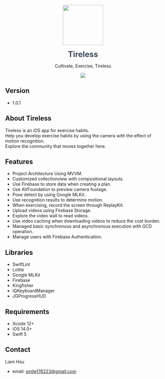 <p align="center">
  <img src="https://i.ibb.co/mN0kWdT/Tireless-Icon-001.png" width="130" height="130"/>
</p>

<p align="center">
<span style="color: #3D4659; font-size: 25px; font-weight:bold" > Tireless </span>
</p>

<p align="center">
Cultivate, Exercise, Tireless
</p>

<p align="center">
	<a href="https://apps.apple.com/tw/app/tireless/id1619740150"><img src="https://developer.apple.com/assets/elements/badges/download-on-the-app-store.svg"></a>
</p>

## Version
- 1.0.1

## About Tireless
Tireless is an iOS app for exercise habits.</br>
Help you develop exercise habits by using the camera with the effect of motion recognition.</br>
Explore the community that moves together here.  

## Features

- Project Architecture Using MVVM.
- Customized collectionview with compositional layouts.
- Use Firebase to store data when creating a plan.
- Use AVFoundation to preview camera footage.
- Pose detect by using Google MLKit.
- Use recognition results to determine motion.
- When exercising, record the screen through ReplayKit.
- Upload videos using Firebase Storage.
- Explore the video wall to read videos.
- Use video caching when downloading videos to reduce the cost burden.
- Managed basic synchronous and asynchronous execution with GCD operation.
- Manage users with Firebase Authentication.

## Libraries
- SwiftLint
- Lottie
- Google MLKit
- Firebase
- Kingfisher
- IQKeyboardManager
- JGProgressHUD

## Requirements
- Xcode 12+</br>
- iOS 14.0+</br>
- Swift 5

## Contact
Liam Hsu</br>

- email: <smile176223@gmail.com>
